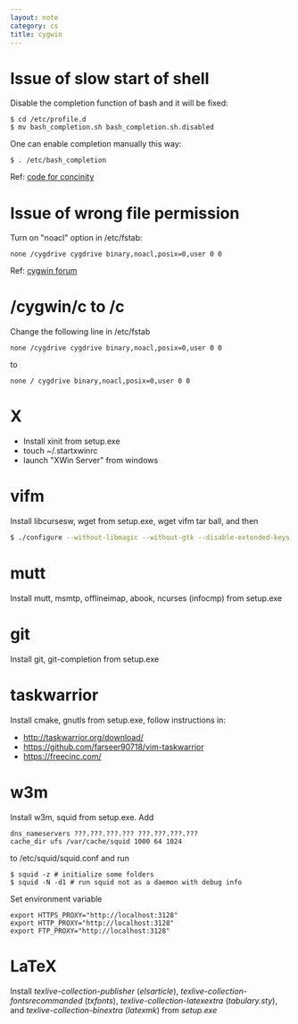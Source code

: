 ```yaml
---
layout: note
category: cs
title: cygwin
---
```


Issue of slow start of shell
============================

Disable the completion function of bash and it will be fixed:

~~~
$ cd /etc/profile.d
$ mv bash_completion.sh bash_completion.sh.disabled
~~~

One can enable completion manually this way:

~~~
$ . /etc/bash_completion
~~~

Ref: [code for concinity](http://cfc.kizzx2.com/index.php/cygwin-slow-start-up-the-culprit-discovered/)

Issue of wrong file permission
==============================

Turn on "noacl" option in /etc/fstab:

~~~
none /cygdrive cygdrive binary,noacl,posix=0,user 0 0
~~~

Ref: [cygwin forum](http://cygwin.1069669.n5.nabble.com/vim-and-file-permissions-on-Windows-7-td61390.html)

/cygwin/c to /c
===============

Change the following line in /etc/fstab

~~~
none /cygdrive cygdrive binary,noacl,posix=0,user 0 0
~~~

to

~~~
none / cygdrive binary,noacl,posix=0,user 0 0
~~~

X
===

- Install xinit from setup.exe
- touch ~/.startxwinrc
- launch "XWin Server" from windows


vifm
====

Install libcursesw, wget from setup.exe, wget vifm tar ball, and then

~~~bash
$ ./configure --without-libmagic --without-gtk --disable-extended-keys
~~~

mutt
====

Install mutt, msmtp, offlineimap, abook, ncurses (infocmp) from setup.exe

git
===

Install git, git-completion from setup.exe

taskwarrior
===========

Install cmake, gnutls from setup.exe, follow instructions in:

- http://taskwarrior.org/download/
- https://github.com/farseer90718/vim-taskwarrior
- https://freecinc.com/

w3m
===

Install w3m, squid from setup.exe. Add

~~~
dns_nameservers ???.???.???.??? ???.???.???.???
cache_dir ufs /var/cache/squid 1000 64 1024
~~~

to /etc/squid/squid.conf and run

~~~
$ squid -z # initialize some folders
$ squid -N -d1 # run squid not as a daemon with debug info
~~~

Set environment variable

~~~
export HTTPS_PROXY="http://localhost:3128"
export HTTP_PROXY="http://localhost:3128"
export FTP_PROXY="http://localhost:3128"
~~~

LaTeX
======

Install *texlive-collection-publisher* (*elsarticle*),
*texlive-collection-fontsrecommanded* (*txfonts*),
*texlive-collection-latexextra* (*tabulary.sty*), and
*texlive-collection-binextra* (*latexmk*) from *setup.exe*

